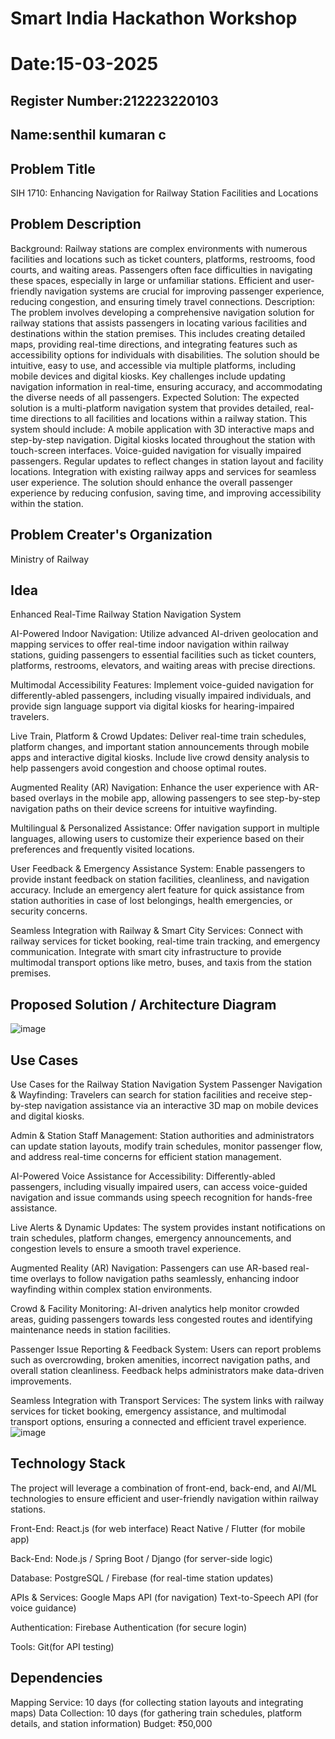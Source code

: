 # Smart India Hackathon Workshop
# Date:15-03-2025
## Register Number:212223220103
## Name:senthil kumaran c
## Problem Title
SIH 1710: Enhancing Navigation for Railway Station Facilities and Locations
## Problem Description
Background: Railway stations are complex environments with numerous facilities and locations such as ticket counters, platforms, restrooms, food courts, and waiting areas. Passengers often face difficulties in navigating these spaces, especially in large or unfamiliar stations. Efficient and user-friendly navigation systems are crucial for improving passenger experience, reducing congestion, and ensuring timely travel connections. Description: The problem involves developing a comprehensive navigation solution for railway stations that assists passengers in locating various facilities and destinations within the station premises. This includes creating detailed maps, providing real-time directions, and integrating features such as accessibility options for individuals with disabilities. The solution should be intuitive, easy to use, and accessible via multiple platforms, including mobile devices and digital kiosks. Key challenges include updating navigation information in real-time, ensuring accuracy, and accommodating the diverse needs of all passengers. Expected Solution: The expected solution is a multi-platform navigation system that provides detailed, real-time directions to all facilities and locations within a railway station. This system should include: A mobile application with 3D interactive maps and step-by-step navigation. Digital kiosks located throughout the station with touch-screen interfaces. Voice-guided navigation for visually impaired passengers. Regular updates to reflect changes in station layout and facility locations. Integration with existing railway apps and services for seamless user experience. The solution should enhance the overall passenger experience by reducing confusion, saving time, and improving accessibility within the station.

## Problem Creater's Organization
Ministry of Railway

## Idea
Enhanced Real-Time Railway Station Navigation System

AI-Powered Indoor Navigation: Utilize advanced AI-driven geolocation and mapping services to offer real-time indoor navigation within railway stations, guiding passengers to essential facilities such as ticket counters, platforms, restrooms, elevators, and waiting areas with precise directions.

Multimodal Accessibility Features: Implement voice-guided navigation for differently-abled passengers, including visually impaired individuals, and provide sign language support via digital kiosks for hearing-impaired travelers.

Live Train, Platform & Crowd Updates: Deliver real-time train schedules, platform changes, and important station announcements through mobile apps and interactive digital kiosks. Include live crowd density analysis to help passengers avoid congestion and choose optimal routes.

Augmented Reality (AR) Navigation: Enhance the user experience with AR-based overlays in the mobile app, allowing passengers to see step-by-step navigation paths on their device screens for intuitive wayfinding.

Multilingual & Personalized Assistance: Offer navigation support in multiple languages, allowing users to customize their experience based on their preferences and frequently visited locations.

User Feedback & Emergency Assistance System: Enable passengers to provide instant feedback on station facilities, cleanliness, and navigation accuracy. Include an emergency alert feature for quick assistance from station authorities in case of lost belongings, health emergencies, or security concerns.

Seamless Integration with Railway & Smart City Services: Connect with railway services for ticket booking, real-time train tracking, and emergency communication. Integrate with smart city infrastructure to provide multimodal transport options like metro, buses, and taxis from the station premises.

## Proposed Solution / Architecture Diagram
![image](https://github.com/user-attachments/assets/4ac1eeb6-cb97-417b-95e1-9e0044ee047e)

## Use Cases
Use Cases for the Railway Station Navigation System
Passenger Navigation & Wayfinding: Travelers can search for station facilities and receive step-by-step navigation assistance via an interactive 3D map on mobile devices and digital kiosks.

Admin & Station Staff Management: Station authorities and administrators can update station layouts, modify train schedules, monitor passenger flow, and address real-time concerns for efficient station management.

AI-Powered Voice Assistance for Accessibility: Differently-abled passengers, including visually impaired users, can access voice-guided navigation and issue commands using speech recognition for hands-free assistance.

Live Alerts & Dynamic Updates: The system provides instant notifications on train schedules, platform changes, emergency announcements, and congestion levels to ensure a smooth travel experience.

Augmented Reality (AR) Navigation: Passengers can use AR-based real-time overlays to follow navigation paths seamlessly, enhancing indoor wayfinding within complex station environments.

Crowd & Facility Monitoring: AI-driven analytics help monitor crowded areas, guiding passengers towards less congested routes and identifying maintenance needs in station facilities.

Passenger Issue Reporting & Feedback System: Users can report problems such as overcrowding, broken amenities, incorrect navigation paths, and overall station cleanliness. Feedback helps administrators make data-driven improvements.

Seamless Integration with Transport Services: The system links with railway services for ticket booking, emergency assistance, and multimodal transport options, ensuring a connected and efficient travel experience.
![image](https://github.com/user-attachments/assets/ccf5c0e7-95ab-442f-b18a-bbae775eb2bb)


## Technology Stack
The project will leverage a combination of front-end, back-end, and AI/ML technologies to ensure efficient and user-friendly navigation within railway stations.

Front-End:
React.js (for web interface) React Native / Flutter (for mobile app)

Back-End:
Node.js / Spring Boot / Django (for server-side logic)

Database:
PostgreSQL / Firebase (for real-time station updates)

APIs & Services:
Google Maps API (for navigation) Text-to-Speech API (for voice guidance)

Authentication:
Firebase Authentication (for secure login)

Tools:
Git(for API testing)

## Dependencies
Mapping Service: 10 days (for collecting station layouts and integrating maps)
Data Collection: 10 days (for gathering train schedules, platform details, and station information)
Budget: ₹50,000
